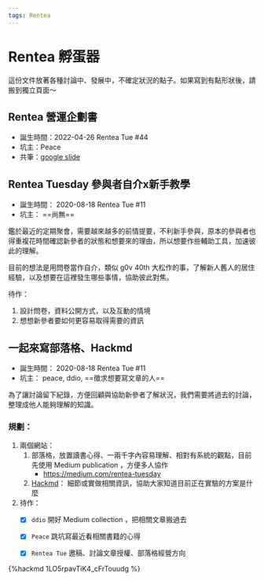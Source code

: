```yaml
---
tags: Rentea
---
```

# Rentea 孵蛋器

這份文件放著各種討論中、發展中，不確定狀況的點子。如果寫到有點形狀後，請搬到獨立頁面～

## Rentea 營運企劃書

- 誕生時間：2022-04-26 Rentea Tue #44
- 坑主：Peace
- 共筆：[google slide](https://docs.google.com/presentation/d/1xa3zTOmOyDMfqeyHmCRaaD8ayuJ-XsWAmPRL5IS0LfY/edit#slide=id.p)

## Rentea Tuesday 參與者自介x新手教學

- 誕生時間： 2020-08-18 Rentea Tue #11
- 坑主： ==尚無==

鑑於最近的定期聚會，需要越來越多的前情提要，不利新手參與，原本的參與者也得重複花時間確認新參者的狀態和想要來的理由，所以想要作些輔助工具，加速彼此的理解。

目前的想法是用問卷當作自介，類似 g0v 40th 大松作的事，了解新人舊人的居住經驗，以及想要在這裡發生哪些事情，協助彼此對焦。

待作：

1. 設計問卷，資料公開方式，以及互動的情境
2. 想想新參者要如何更容易取得需要的資訊

## 一起來寫部落格、Hackmd

- 誕生時間： 2020-08-18 Rentea Tue #11
- 坑主： peace, ddio, ==徵求想要寫文章的人==

為了讓討論留下紀錄，方便回顧與協助新參者了解狀況，我們需要將過去的討論，整理成他人能夠理解的知識。


### 規劃：

1. 兩個網站：
   1. 部落格，放置讀書心得、一兩千字內容易理解、相對有系統的觀點，目前先使用 Medium publication ，方便多人協作
      - https://medium.com/rentea-tuesday
   3. [Hackmd](https://g0v.hackmd.io/@ddio/rentea-tue)： 細節或實做相關資訊，協助大家知道目前正在實驗的方案是什麼
2. 待作：
   - [x] `ddio` 開好 Medium collection ，把相關文章搬過去
   - [x] `Peace` 跳坑寫最近看相關書籍的心得
   - [x] `Rentea Tue` 邀稿、討論文章授權、部落格經營方向




{%hackmd 1LO5rpavTiK4_cFrTouudg %}

